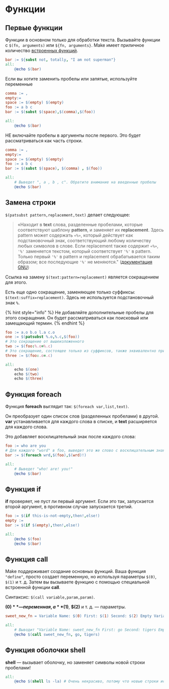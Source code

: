 # Функции

## Первые функции

Функции в основном только для обработки текста. Вызывайте функции с `$(fn, arguments)` или `${fn, arguments}`. Make имеет приличное количество [встроенных функций](https://www.gnu.org/software/make/manual/html\_node/Functions.html).

```makefile
bar := ${subst not, totally, "I am not superman"}
all: 
	@echo $(bar)
```

Если вы хотите заменить пробелы или запятые, используйте переменные

```makefile
comma := ,
empty:=
space := $(empty) $(empty)
foo := a b c
bar := $(subst $(space),$(comma),$(foo))

all: 
	@echo $(bar)
```

НЕ включайте пробелы в аргументы после первого. Это будет рассматриваться как часть строки.

```makefile
comma := ,
empty:=
space := $(empty) $(empty)
foo := a b c
bar := $(subst $(space), $(comma) , $(foo))

all: 
	# Выведет ", a , b , c". Обратите внимание на введенные пробелы
	@echo $(bar)
```

## Замена строки

`$(patsubst pattern,replacement,text)` делает следующее:

> «Находит в **text** слова, разделенные пробелами, которые соответствуют шаблону **pattern**, и заменяет их **replacement**. Здесь pattern может содержать `«%»`, который действует как подстановочный знак, соответствующий любому количеству любых символов в слове. Если replacement также содержит `«%»`, `'%'` заменяется текстом, который соответствует `'%'` в pattern. Только первый `'%'` в pattern и replacement  обрабатывается таким образом; все последующие `'%'` не меняются." ([документация GNU](https://www.gnu.org/software/make/manual/html\_node/Text-Functions.html#Text-Functions))

Ссылка на замену `$(text:pattern=replacement)` является сокращением для этого.

Есть еще одно сокращение, заменяющее только суффиксы: `$(text:suffix=replacement)`. Здесь не используется подстановочный знак `%`.

{% hint style="info" %}
Не добавляйте дополнительные пробелы для этого сокращения. Он будет рассматриваться как поисковый или замещающий термин.
{% endhint %}

```makefile
foo := a.o b.o l.a c.o
one := $(patsubst %.o,%.c,$(foo))
# Это сокращение от вышеизложенного
two := $(foo:%.o=%.c)
# Это сокращение, состоящее только из суффиксов, также эквивалентно приведенному выше
three := $(foo:.o=.c)

all:
	echo $(one)
	echo $(two)
	echo $(three)
```

## Функция foreach

Функция **foreach** выглядит так: `$(foreach var,list,text)`.

Он преобразует один список слов (разделенных пробелами) в другой. **var** устанавливается для каждого слова в списке, и **text** расширяется для каждого слова.

Это добавляет восклицательный знак после каждого слова:

```makefile
foo := who are you
# Для каждого "word" в foo, выведет это же слово с восклицательным знаком в конце
bar := $(foreach wrd,$(foo),$(wrd)!)

all:
	# Выведет "who! are! you!"
	@echo $(bar)
```

## Функция if

**if** проверяет, не пуст ли первый аргумент. Если это так, запускается второй аргумент, в противном случае запускается третий.

```makefile
foo := $(if this-is-not-empty,then!,else!)
empty :=
bar := $(if $(empty),then!,else!)

all:
	@echo $(foo)
	@echo $(bar)
```

## Функция call

Make поддерживает создание основных функций. Ваша функция `"define"`, просто создает переменную, но используя параметры `$(0)`, `$(1)` и т. д. Затем вы вызываете функцию с помощью специальной встроенной функции **call**.

Синтаксис: `$(call variable,param,param)`.

**$(0)** — переменная, а **$(1)**, **$(2)** и т. д. — параметры.

```makefile
sweet_new_fn = Variable Name: $(0) First: $(1) Second: $(2) Empty Variable: $(3)

all:
	# Выводит "Variable Name: sweet_new_fn First: go Second: tigers Empty Variable:"
	@echo $(call sweet_new_fn, go, tigers)
```

## Функция оболочки shell

**shell** — вызывает оболочку, но заменяет символы новой строки пробелами!

```makefile
all: 
	@echo $(shell ls -la) # Очень некрасиво, потому что новые строки исчезли!
```
